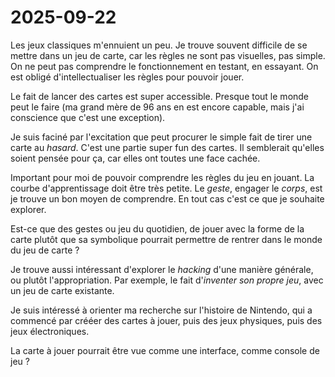 #  2025-09-22

Les jeux classiques m'ennuient un peu. Je trouve souvent difficile de se mettre dans un jeu de carte, car les règles ne sont pas visuelles, pas simple. On ne peut pas comprendre le fonctionnement en testant, en essayant. On est obligé d'intellectualiser les règles pour pouvoir jouer.

Le fait de lancer des cartes est super accessible. Presque tout le monde peut le faire (ma grand mère de 96 ans en est encore capable, mais j'ai conscience que c'est une exception).

Je suis faciné par l'excitation que peut procurer le simple fait de tirer une carte au *hasard*. C'est une partie super fun des cartes. Il semblerait qu'elles soient pensée pour ça, car elles ont toutes une face cachée.  

Important pour moi de pouvoir comprendre les règles du jeu en jouant. La courbe d'apprentissage doit être très petite. Le *geste*, engager le *corps*, est je trouve un bon moyen de comprendre. En tout cas c'est ce que je souhaite explorer.

Est-ce que des gestes ou jeu du quotidien, de jouer avec la forme de la carte plutôt que sa symbolique pourrait permettre de rentrer dans le monde du jeu de carte ?

Je trouve aussi intéressant d'explorer le *hacking* d'une manière générale, ou plutôt l'appropriation. Par exemple, le fait d'*inventer son propre jeu*, avec un jeu de carte existante.

Je suis intéressé à orienter ma recherche sur l'histoire de Nintendo, qui a commencé par crééer des cartes à jouer, puis des jeux physiques, puis des jeux électroniques.

La carte à jouer pourrait être vue comme une interface, comme console de jeu ?





